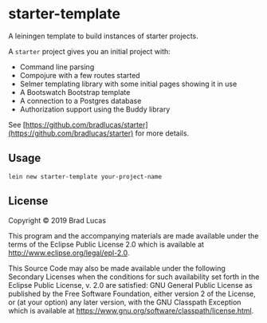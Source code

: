 # starter-template

A leiningen template to build instances of starter projects.


A `starter` project gives you an initial project with:

- Command line parsing
- Compojure with a few routes started
- Selmer templating library with some initial pages showing it in use
- A Bootswatch Bootstrap template
- A connection to a Postgres database
- Authorization support using the Buddy library


See [https://github.com/bradlucas/starter](https://github.com/bradlucas/starter) for more details.


## Usage

```
lein new starter-template your-project-name
```


## License

Copyright © 2019 Brad Lucas

This program and the accompanying materials are made available under the
terms of the Eclipse Public License 2.0 which is available at
http://www.eclipse.org/legal/epl-2.0.

This Source Code may also be made available under the following Secondary
Licenses when the conditions for such availability set forth in the Eclipse
Public License, v. 2.0 are satisfied: GNU General Public License as published by
the Free Software Foundation, either version 2 of the License, or (at your
option) any later version, with the GNU Classpath Exception which is available
at https://www.gnu.org/software/classpath/license.html.
